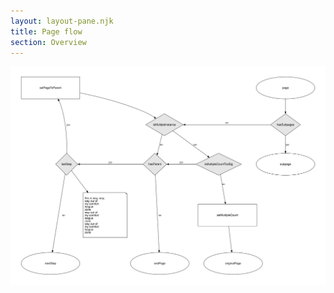 ```yaml
---
layout: layout-pane.njk
title: Page flow
section: Overview
---
```



![Page flow diagram](page-flow.svg)
